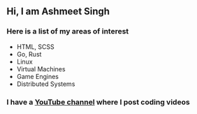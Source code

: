 ## Hi, I am Ashmeet Singh

### Here is a list of my areas of interest
- HTML, SCSS
- Go, Rust
- Linux
- Virtual Machines
- Game Engines
- Distributed Systems

### I have a [YouTube channel](https://www.youtube.com/@BytesBasement) where I post coding videos
